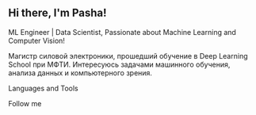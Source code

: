 ## Hi there, I'm Pasha!


ML Engineer | Data Scientist, Passionate about Machine Learning and Computer Vision!

Магистр силовой электроники, прошедший обучение в Deep Learning School при МФТИ. Интересуюсь задачами машинного обучения, анализа данных и компьютерного зрения.

Languages and Tools

Follow me
